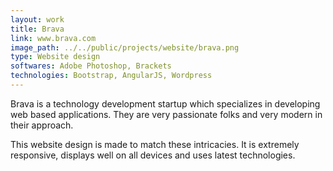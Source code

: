 ```yaml
---
layout: work
title: Brava
link: www.brava.com
image_path: ../../public/projects/website/brava.png
type: Website design
softwares: Adobe Photoshop, Brackets
technologies: Bootstrap, AngularJS, Wordpress
---
```


Brava is a technology development startup which specializes in developing web based applications. They are very passionate folks and very modern in their approach.

This website design is made to match these intricacies. It is extremely responsive, displays well on all devices and uses latest technologies.